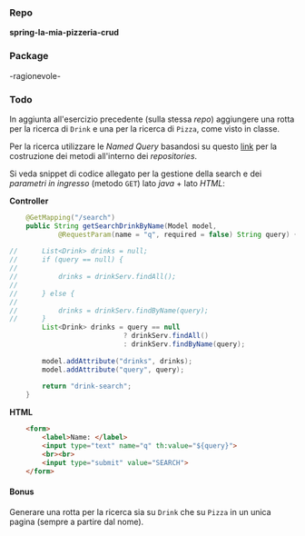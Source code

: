 
### Repo
**spring-la-mia-pizzeria-crud**

### Package
-ragionevole-

### Todo
In aggiunta all'esercizio precedente (sulla stessa *repo*) aggiungere una rotta per la ricerca di `Drink` e una per la ricerca di `Pizza`, come visto in classe.

Per la ricerca utilizzare le *Named Query* basandosi su questo [link](https://docs.spring.io/spring-data/jpa/docs/current/reference/html/#jpa.query-methods.query-creation) per la costruzione dei metodi all'interno dei *repositories*.

Si veda snippet di codice allegato per la gestione della search e dei *parametri in ingresso* (metodo `GET`) lato *java* + lato *HTML*:

**Controller**
```java
	@GetMapping("/search")
	public String getSearchDrinkByName(Model model, 
			@RequestParam(name = "q", required = false) String query) {
		
//		List<Drink> drinks = null;
//		if (query == null) {
//			
//			drinks = drinkServ.findAll();
//			
//		} else {
//			
//			drinks = drinkServ.findByName(query);
//		}
		List<Drink> drinks = query == null 
							? drinkServ.findAll()
							: drinkServ.findByName(query); 
		
		model.addAttribute("drinks", drinks);
		model.addAttribute("query", query);
		
		return "drink-search";
	}
```

**HTML**
```html
	<form>
		<label>Name: </label>
		<input type="text" name="q" th:value="${query}">
		<br><br>
		<input type="submit" value="SEARCH">
	</form>
```

#### Bonus
Generare una rotta per la ricerca sia su `Drink` che su `Pizza` in un unica pagina (sempre a partire dal nome).